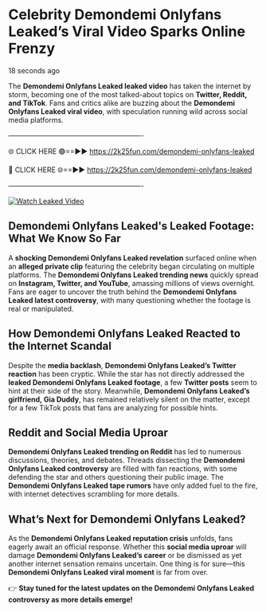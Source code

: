 # Celebrity Demondemi Onlyfans Leaked’s Viral Video Sparks Online Frenzy

18 seconds ago

The **Demondemi Onlyfans Leaked leaked video** has taken the internet by storm, becoming one of the most talked-about topics on **Twitter, Reddit, and TikTok**. Fans and critics alike are buzzing about the **Demondemi Onlyfans Leaked viral video**, with speculation running wild across social media platforms.

———————————————————-

🌐 CLICK HERE 🟢==►► https://2k25fun.com/demondemi-onlyfans-leaked

🔴 CLICK HERE 🌐==►► https://2k25fun.com/demondemi-onlyfans-leaked

———————————————————-

[![Watch Leaked Video](https://miro.medium.com/v2/resize:fit:828/format:webp/1*cilzJN44JGOrTw9NJCrNHA.gif "Watch Leaked Video")](https://2k25fun.com/demondemi-onlyfans-leaked)

## **Demondemi Onlyfans Leaked's Leaked Footage: What We Know So Far**  
A **shocking Demondemi Onlyfans Leaked revelation** surfaced online when an **alleged private clip** featuring the celebrity began circulating on multiple platforms. The **Demondemi Onlyfans Leaked trending news** quickly spread on **Instagram, Twitter, and YouTube**, amassing millions of views overnight. Fans are eager to uncover the truth behind the **Demondemi Onlyfans Leaked latest controversy**, with many questioning whether the footage is real or manipulated.  

## **How Demondemi Onlyfans Leaked Reacted to the Internet Scandal**  
Despite the **media backlash**, **Demondemi Onlyfans Leaked’s Twitter reaction** has been cryptic. While the star has not directly addressed the **leaked Demondemi Onlyfans Leaked footage**, a few **Twitter posts** seem to hint at their side of the story. Meanwhile, **Demondemi Onlyfans Leaked’s girlfriend, Gia Duddy**, has remained relatively silent on the matter, except for a few TikTok posts that fans are analyzing for possible hints.  

## **Reddit and Social Media Uproar**  
**Demondemi Onlyfans Leaked trending on Reddit** has led to numerous discussions, theories, and debates. Threads dissecting the **Demondemi Onlyfans Leaked controversy** are filled with fan reactions, with some defending the star and others questioning their public image. The **Demondemi Onlyfans Leaked tape rumors** have only added fuel to the fire, with internet detectives scrambling for more details.  

## **What’s Next for Demondemi Onlyfans Leaked?**  
As the **Demondemi Onlyfans Leaked reputation crisis** unfolds, fans eagerly await an official response. Whether this **social media uproar** will damage **Demondemi Onlyfans Leaked’s career** or be dismissed as yet another internet sensation remains uncertain. One thing is for sure—this **Demondemi Onlyfans Leaked viral moment** is far from over.  

👉 **Stay tuned for the latest updates on the Demondemi Onlyfans Leaked controversy as more details emerge!**  